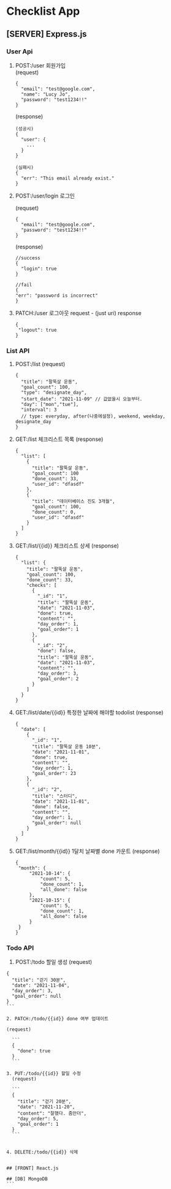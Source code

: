 # Checklist App

## [SERVER] Express.js

### User Api

1. POST:/user 회원가입  
   (request)

   ```
   {
     "email": "test@google.com",
     "name": "Lucy Jo",
     "password": "test1234!!"
   }
   ```

   (response)

   ```
   (성공시)
   {
     "user": {
       ...
     }
   }

   (실패시)
   {
     "err": "This email already exist."
   }
   ```

2. POST:/user/login 로그인

   (requset)

   ```
   {
     "email": "test@google.com",
     "password": "test1234!!"
   }
   ```

   (response)

   ```
   //success
   {
     "login": true
   }

   //fail
   {
   "err": "password is incorrect"
   }
   ```

3. PATCH:/user 로그아웃
   request - (just uri)
   response
   ```
   {
    "logout": true
   }
   ```

### List API

1. POST:/list
   (request)

   ```
   {
     "title": "팔뚝살 운동",
     "goal_count": 100,
     "type": "designate_day",
     "start_date": "2021-11-09" // 값없을시 오늘부터.
     "day": ["mon","tue"],
     "interval": 3
     // type: everyday, after(나중에설정), weekend, weekday, designate_day
   }
   ```

2. GET:/list 체크리스트 목록
   (response)

   ```
   {
     "list": [
       {
         "title": "팔뚝살 운동",
         "goal_count": 100
         "done_count": 33,
         "user_id": "dfasdf"
       },
       {
         "title": "데이터베이스 진도 3개월",
         "goal_count": 100,
         "done_count": 0,
         "user_id": "dfasdf"
       }
     ]
   }
   ```

3. GET:/list/{{id}} 체크리스트 상세
   (response)

   ```
   {
     "list": {
       "title": "팔뚝살 운동",
       "goal_count": 100,
       "done_count": 33,
       "checks": [
         {
           "_id": "1",
           "title": "팔뚝살 운동",
           "date": "2021-11-03",
           "done": true,
           "content": "",
           "day_order": 1,
           "goal_order": 1
         },
         {
           "_id": "2",
           "done": false,
           "title": "팔뚝살 운동",
           "date": "2021-11-03",
           "content": "",
           "day_order": 3,
           "goal_order": 2
         }
       ]
     }
   }
   ```

4. GET:/list/date/{{id}} 특정한 날짜에 해야할 todolist
   (response)

   ```
   {
     "date": [
       {
         "_id": "1",
         "title": "팔뚝살 운동 10분",
         "date": "2021-11-01",
         "done": true,
         "content": "",
         "day_order": 1,
         "goal_order": 23
       },
       {
         "_id": "2",
         "title": "스터디",
         "date": "2021-11-01",
         "done": false,
         "content": "",
         "day_order": 1,
         "goal_order": null
       }
     ]
   }
   ```

5. GET:/list/month/{{id}} 1달치 날짜별 done 카운트
   (response)
   ```
   {
    "month": {
        "2021-10-14": {
            "count": 5,
            "done_count": 1,
            "all_done": false
        },
        "2021-10-15": {
            "count": 5,
            "done_count": 1,
            "all_done": false
        }
    }
   }
   ```

### Todo API

1. POST:/todo 할일 생성
   (request)

````
{
  "title": "걷기 30분",
  "date": "2021-11-04",
  "day_order": 3,
  "goal_order": null
}
```

2. PATCH:/todo/{{id}} done 여부 업데이트

(request)

  ```
  {
    "done": true
  }
  ```

3. PUT:/todo/{{id}} 할일 수정
  (request)

  ```
  {
    "title": "걷기 20분",
    "date": "2021-11-20",
    "content": "잘했다. 좀만더",
    "day_order": 5,
    "goal_order": 1
  }
  ```


4. DELETE:/todo/{{id}} 삭제


## [FRONT] React.js

## [DB] MongoDB
```
````
